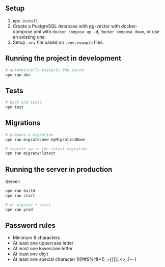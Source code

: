 ## Setup

1. `npm install`
2. Create a PostgreSQL database with pg-vector with docker-compose.yml with
   `docker compose up -d`, `docker compose down`,
   or use an existing one
3. Setup `.env` file based on `.env.example` files.

## Running the project in development

```bash
# automatically restarts the server
npm run dev
```

## Tests

```bash
# back end tests
npm test
```

## Migrations

```bash
# prepare a migration
npm run migrate:new myMigrationName

# migrate up to the latest migration
npm run migrate:latest
```

## Running the server in production

Server:

```bash
npm run build
npm run start

# or migrate + start
npm run prod
```

## Password rules

- Minimum 8 characters
- At least one uppercase letter
- At least one lowercase letter
- At least one digit
- At least one special character (!@#$%^&\*()\_+{}[]:;<>,.?~\-)
